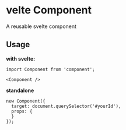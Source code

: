 # velte Component

A reusable svelte component 

## Usage

__with svelte:__

```
import Component from 'component';

<Component />

```

__standalone__
```
new Component({
  target: document.querySelector('#yourId'),
  props: {
  }
});
```
